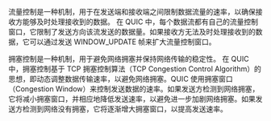 流量控制是一种机制，用于在发送端和接收端之间限制数据流量的速率，以确保接收方能够及时处理接收到的数据。
在 QUIC 中，每个数据流都有自己的流量控制窗口，它限制了发送方向该流发送的数据量。如果接收方无法及时处理接收到的数据，它可以通过发送 WINDOW_UPDATE 帧来扩大流量控制窗口。

拥塞控制是一种机制，用于避免网络拥塞并保持网络传输的稳定性。
在 QUIC 中，拥塞控制基于 TCP 拥塞控制算法（TCP Congestion Control Algorithm）的思想，即动态调整数据传输速率，以避免网络拥塞。QUIC 使用拥塞窗口（Congestion Window）来控制发送数据的速率。如果发送方检测到网络拥塞，它将减小拥塞窗口，并相应地降低发送速率，以避免进一步加剧网络拥塞。如果发送方检测到网络没有拥塞，它将逐渐增大拥塞窗口，以提高发送速率。

